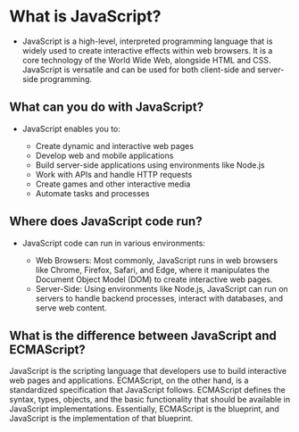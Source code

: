 # What is JavaScript?

- JavaScript is a high-level, interpreted programming language that is widely used to create interactive effects within web browsers. It is a core technology of the World Wide Web, alongside HTML and CSS. JavaScript is versatile and can be used for both client-side and server-side programming.

## What can you do with JavaScript?

- JavaScript enables you to:

    - Create dynamic and interactive web pages
    - Develop web and mobile applications
    - Build server-side applications using environments like Node.js
    - Work with APIs and handle HTTP requests
    - Create games and other interactive media
    - Automate tasks and processes

## Where does JavaScript code run?

- JavaScript code can run in various environments:

    - Web Browsers: Most commonly, JavaScript runs in web browsers like Chrome, Firefox, Safari, and Edge, where it manipulates the Document Object Model (DOM) to create interactive web pages.
    - Server-Side: Using environments like Node.js, JavaScript can run on servers to handle backend processes, interact with databases, and serve web content.

## What is the difference between JavaScript and ECMAScript?

JavaScript is the scripting language that developers use to build interactive web pages and applications. ECMAScript, on the other hand, is a standardized specification that JavaScript follows. ECMAScript defines the syntax, types, objects, and the basic functionality that should be available in JavaScript implementations. Essentially, ECMAScript is the blueprint, and JavaScript is the implementation of that blueprint.